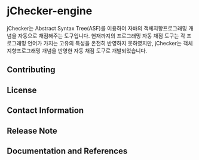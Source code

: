 # jChecker-engine
jChecker는 Abstract Syntax Tree(ASF)를 이용하여 자바의 객체지향프로그래밍 개념을 자동으로 채점해주는 도구입니다. 현재까지의 프로그래밍 자동 채점 도구는 각 프로그래밍 언어가 가지는 고유의 특성을 온전히 반영하지 못하였지만, jChecker는 객체지향프로그래밍 개념을 반영한 자동 채점 도구로 개발되었습니다.





Contributing
---------


License
---

Contact Information
---


Release Note
---


Documentation and References
------------

